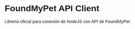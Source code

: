 <link rel="preconnect" href="https://fonts.gstatic.com">
<link href="https://fonts.googleapis.com/css2?family=Poppins:ital,wght@0,500;1,400&display=swap" rel="stylesheet">
<style>
  * { font-family: 'Poppins', sans-serif; }
</style>

# FoundMyPet API Client
Libreria oficial para conexión de NodeJS con API de FoundMyPet

